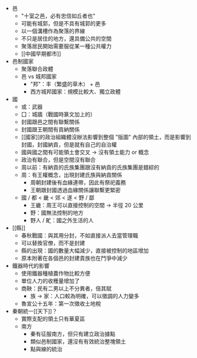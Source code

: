 - 邑
	- "十室之邑，必有忠信如丘者也"
	- 可能有城郭，但是不具有城郭的更多
	- 以一個溝槽作為聚落的界線
	- 不只是居住的地方，還具備公共的空間
	- 聚落居民開始需要服從某一種公共權力
	- [[中國早期都市]]
- 邑制國家
	- 聚落聯合政體 
	- 邑 vs 城邦國家
		- "邦"：丰（繁盛的草木） + 邑
		- 西方城邦國家：規模比較大、獨立政體
- 國
	- 或：武器
	- 囗：城牆（戰國時篆文加上的）
	- 封國跟邑之間有聯繫關係
	- 封國跟王朝間有貢納關係
	- [[國家]]的政治組織體沒辦法影響到整個 "版圖" 內部的領土，而是影響到封國，封國納貢，但是就有自己的自治權
	- 國與國之間有可能領土會交叉 -> 沒有領土能力 or 概念
	- 政治有聯合，但是空間沒有聯合
	- 周以前：有納貢的氏族集團跟沒有納貢的氏族集團是錯綜的
	- 周：有王權概念，出現封建氏族與納貢關係
		- 周朝封建後有血緣連帶，因此有祭祀義務
		- 王朝跟封國透過血緣關係讓聯繫更緊密
	- 國 / 都 < 畿 < 郊 < 遂 < 野 / 鄙
		- 王畿：周王可以直接控制的空間 -> 半徑 20 公里
		- 野：國無法控制的地方
		- 野人 / 甿：國之外生活的人
- [[縣]]
	- 春秋戰國：與其用分封，不如直接派人去當管理職
	- 可以替換官僚，而不是封建
	- 縣的出現：國的數量大幅減少，直接被控制的地區增加
	- 原本附著在各個邑的封建貴族也在鬥爭中減少
- 鐵器時代的影響
	- 使用鐵器種植農作物比較方便
	- 單位人力的收穫量增加了
	- 商鞅：民有二男以上不分異者，倍其賦
		- 族 -> 家：人口較為明確，可以徵調的人力變多
	- 魯宣公十五年：第一次徵收土地稅
- 秦朝統一[[天下]]？
	- 實際支配的領土只有華夏區
	- 南方
		- 秦有征服南方，但只有建立政治據點
		- 類似邑制國家，還沒有有效統治整塊領土
		- 點與線的統治